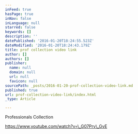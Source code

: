 ```yaml
---
inFeed: true
hasPage: true
inNav: false
inLanguage: null
starred: false
keywords: []
description: ''
datePublished: '2016-01-20T18:24:55.523Z'
dateModified: '2016-01-20T18:24:43.179Z'
title: prof collection video link
author: []
authors: []
publisher:
  name: null
  domain: null
  url: null
  favicon: null
sourcePath: _posts/2016-01-20-prof-collection-video-link.md
published: true
url: prof-collection-video-link/index.html
_type: Article

---
```

Professionals Collection

https://www.youtube.com/watch?v=\_G07Prv\_GvE